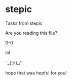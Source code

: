 # stepic
Tasks from stepic

Are you reading this file? 

0-0

lol

¯\_(ツ)_/¯

hope that was hepful for you!
